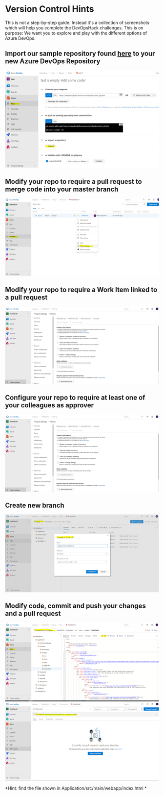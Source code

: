 # Version Control Hints
This is not a step-by-step guide. Instead it's a collection of screenshots which will help you complete the DevOpsHack challenges.
This is on purpose: We want you to explore and play with the different options of Azure DevOps.

## Import our sample repository found [here](https://github.com/vslepakov/DevOpsHackSample) to your new Azure DevOps Repository ##
![Import our sample repository found here to your new Azure DevOps Repository](/VersionControl/images/import_repo.PNG)

## Modify your repo to require a pull request to merge code into your master branch ##
![Modify your repo to require a pull request to merge code into your master branch](/VersionControl/images/branch_policies.PNG)

## Modify your repo to require a Work Item linked to a pull request ##
![Modify your repo to require a Work Item linked to a pull request](/VersionControl/images/branch_policies_details.PNG)

## Configure your repo to require at least one of your colleagues as approver ##
![Configure your repo to require at least one of your colleagues as approver](/VersionControl/images/branch_policies_details.PNG)

## Create new branch ##
![Create a branch and check it out](/VersionControl/images/create_branch.PNG)

## Modify code, commit and push your changes and a pull request ##
![Modify code](/VersionControl/images/modify_code.PNG)
![Create a branch and check it out](/VersionControl/images/create_pr.PNG)

*Hint: find the file shown in Application/src/main/webapp/index.html *